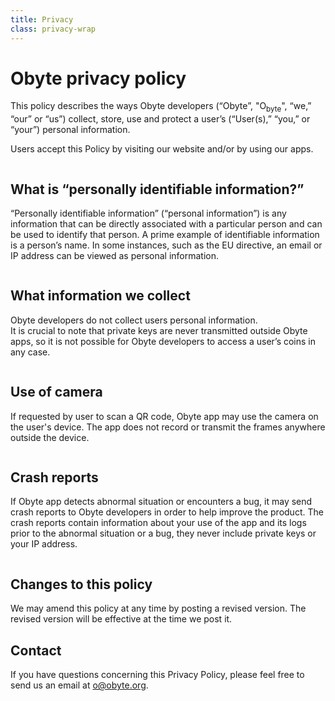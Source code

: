 ```yaml
---
title: Privacy
class: privacy-wrap
---
```


# Obyte privacy policy
<div class="sub-block">
    <div class="sub-text">
        This policy describes the ways Obyte developers (“Obyte”, "O<sub>byte</sub>", “we,” “our” or “us”) collect, store, use and protect a user’s (“User(s),” “you,” or “your”) personal information.
    </div>
    <p>
        Users accept this Policy by visiting our website and/or by using our apps.
    </p>
</div>
<div class="flex-list">
    <div class="flex-block">
        <div class="img-block">
            <img src="/user/themes/obyte/assets/privacy/img1.svg" alt="">
        </div>
        <div class="info-block">
            <h2>What is “personally identifiable information?”</h2>
            <p>
                “Personally identifiable information” (“personal information”) is any information that can be directly 
                associated with a particular person and can be used to identify that person. A prime example of 
                identifiable information is a person’s name. In some instances, such as the EU directive, an email or IP 
                address can be viewed as personal information.
            </p>
        </div>
    </div>
    <div class="flex-block">
        <div class="img-block">
            <img src="/user/themes/obyte/assets/privacy/img2.svg" alt="">
        </div>
        <div class="info-block">
            <h2>What information we collect</h2>
            <p>
                Obyte developers do not collect users personal information. <br>
                It is crucial to note that private keys are never transmitted outside Obyte apps, so it is not possible 
                for Obyte developers to access a user’s coins in any case.
            </p>
        </div>
    </div>
    <div class="flex-block">
        <div class="img-block">
            <img src="/user/themes/obyte/assets/privacy/img3.svg" alt="">
        </div>
        <div class="info-block">
            <h2>Use of camera</h2>
            <p>
                If requested by user to scan a QR code, Obyte app may use the camera on the user's device. 
                The app does not record or transmit the frames anywhere outside the device.                
            </p>
        </div>
    </div>
    <div class="flex-block">
        <div class="img-block">
            <img src="/user/themes/obyte/assets/privacy/img4.svg" alt="">
        </div>
        <div class="info-block">
            <h2>Crash reports</h2>
            <p>
                If Obyte app detects abnormal situation or encounters a bug, it may send crash reports to Obyte 
                developers in order to help improve the product. The crash reports contain information about your 
                use of the app and its logs prior to the abnormal situation or a bug, they never include private keys 
                or your IP address.
            </p>
        </div>
    </div>
    <div class="flex-block">
        <div class="img-block">
            <img src="/user/themes/obyte/assets/privacy/img5.svg" alt="">
        </div>
        <div class="info-block">
            <h2>Changes to this policy</h2>
            <p>
                We may amend this policy at any time by posting a revised version. The revised version will be 
                effective at the time we post it.
            </p>
        </div>
    </div>
</div>

## Contact
If you have questions concerning this Privacy Policy, please feel free to send us an email at [o@obyte.org](mailto:o@obyte.org).
